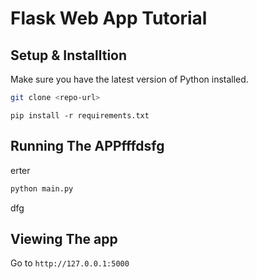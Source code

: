 # Flask Web App Tutorial

## Setup & Installtion

Make sure you have the latest version of Python installed.

```bash
git clone <repo-url>
```

```bashrr
pip install -r requirements.txt
```

## Running The APPfffdsfg
erter
```bash
python main.py
```
dfg
## Viewing The app

Go to `http://127.0.0.1:5000`
